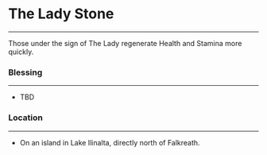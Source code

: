 # The Lady Stone

---

Those under the sign of The Lady regenerate Health and Stamina more quickly.

### Blessing
---
- TBD

### Location
---
- On an island in Lake Ilinalta, directly north of Falkreath.
